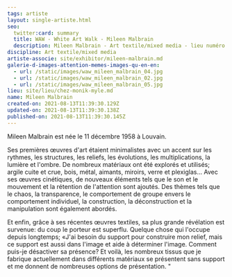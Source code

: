 ```yaml
---
tags: artiste
layout: single-artiste.html
seo:
  twitter:card: summary
  title: WAW - White Art Walk - Mileen Malbrain
  description: Mileen Malbrain - Art textile/mixed media - lieu numéro 7
discipline: Art textile/mixed media
artiste-associe: site/exhibitor/mileen-malbrain.md
galerie-d-images-attention-memes-images-qu-en-en:
  - url: /static/images/waw_mileen_malbrain_04.jpg
  - url: /static/images/waw_mileen_malbrain_02.jpg
  - url: /static/images/waw_mileen_malbrain_05.jpg
lieu: site/lieu/chez-monik-myle.md
name: Mileen Malbrain
created-on: 2021-08-13T11:39:30.129Z
updated-on: 2021-08-13T11:39:30.138Z
published-on: 2021-08-13T11:39:30.145Z
---
```

<!--StartFragment-->

Mileen Malbrain est née le 11 décembre 1958 à Louvain. 

Ses premières œuvres d'art étaient minimalistes avec un accent sur les rythmes, les structures, les reliefs, les évolutions, les multiplications, la lumière et l'ombre. De nombreux matériaux ont été explorés et utilisés; argile cuite et crue, bois, métal, aimants, miroirs, verre et plexiglas… Avec ses œuvres cinétiques, de nouveaux éléments tels que le son et le mouvement et la rétention de l'attention sont ajoutés. Des thèmes tels que le chaos, la transparence, le comportement de groupe envers le comportement individuel, la construction, la déconstruction et la manipulation sont également abordés.

Et enfin, grâce à ses récentes œuvres textiles, sa plus grande révélation est survenue: du coup le porteur est superflu. Quelque chose qui l'occupe depuis longtemps; «J'ai besoin du support pour construire mon relief, mais ce support est aussi dans l'image et aide à déterminer l'image. Comment puis-je désactiver sa présence? Et voilà, les nombreux tissus que je fabrique actuellement dans différents matériaux se présentent sans support et me donnent de nombreuses options de présentation. "



<!--EndFragment-->